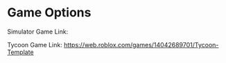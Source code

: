 # Game Options

Simulator Game Link:

Tycoon Game Link: https://web.roblox.com/games/14042689701/Tycoon-Template
